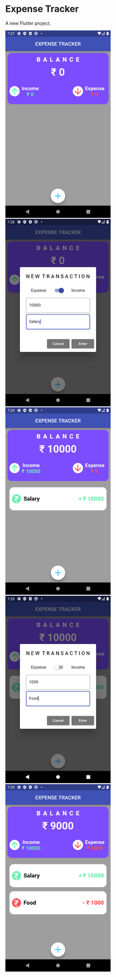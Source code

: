 # Expense Tracker

A new Flutter project.

<img src="https://github.com/Muckesh/Expense-Tracker/blob/main/screenshots/Screenshot_1.png" width="328"/>

<img src="https://github.com/Muckesh/Expense-Tracker/blob/main/screenshots/Screenshot_2.png" width="328"/>

<img src="https://github.com/Muckesh/Expense-Tracker/blob/main/screenshots/Screenshot_3.png" width="328"/>

<img src="https://github.com/Muckesh/Expense-Tracker/blob/main/screenshots/Screenshot_4.png" width="328"/>

<img src="https://github.com/Muckesh/Expense-Tracker/blob/main/screenshots/Screenshot_5.png" width="328"/>
